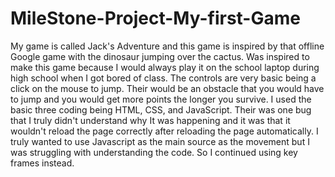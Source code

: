 # MileStone-Project-My-first-Game
My game is called Jack's Adventure and this game is inspired by that offline Google game with the dinosaur jumping over the cactus. Was inspired to make this game because I would always play it on the school laptop during high school when I got bored of class. The controls are very basic being a click on the mouse to jump. Their would be an obstacle that you would have to jump and you would get more points the longer you survive. I used the basic three coding being HTML, CSS, and JavaScript. Their was one bug that I truly didn't understand why It was happening and it was that it wouldn't reload the page correctly after reloading the page automatically. I truly wanted to use Javascript as the main source as the movement but I was struggling with understanding the code. So I continued using key frames instead.
